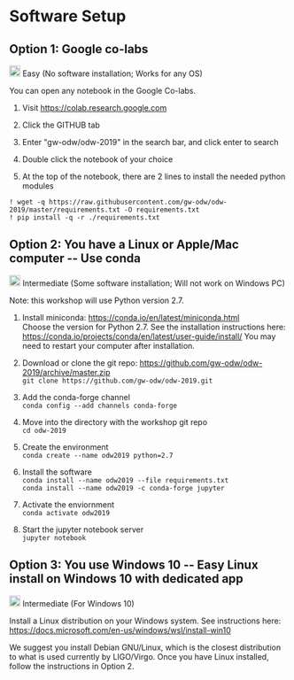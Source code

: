 # Software Setup

## Option 1: Google co-labs

<img src='https://www.wispresort.com/uploadedImages/Winter/easy.png' width=20 /> Easy (No software installation; Works for any OS)

You can open any notebook in the Google Co-labs.

1) Visit https://colab.research.google.com

2) Click the GITHUB tab

3) Enter "gw-odw/odw-2019" in the search bar, and click enter to search

4) Double click the notebook of your choice

5) At the top of the notebook, there are 2 lines to install the needed python modules

`! wget -q https://raw.githubusercontent.com/gw-odw/odw-2019/master/requirements.txt -O requirements.txt` <br/>
`! pip install -q -r ./requirements.txt`


## Option 2: You have a Linux or Apple/Mac computer -- Use conda

<img src='https://www.wispresort.com/uploadedImages/Winter/intermediate.png' width=20 /> Intermediate (Some software installation; Will not work on Windows PC)

Note: this workshop will use Python version 2.7.

1) Install miniconda: https://conda.io/en/latest/miniconda.html <br/>
Choose the version for Python 2.7. 
See the installation instructions here: https://conda.io/projects/conda/en/latest/user-guide/install/
You may need to restart your computer after installation.

2) Download or clone the git repo: https://github.com/gw-odw/odw-2019/archive/master.zip <br/>
`git clone https://github.com/gw-odw/odw-2019.git`

3) Add the conda-forge channel <br/>
`conda config --add channels conda-forge`

4) Move into the directory with the workshop git repo <br/>
`cd odw-2019`

5) Create the environment <br/>
`conda create --name odw2019 python=2.7`

6) Install the software <br/>
`conda install --name odw2019 --file requirements.txt` <br/>
`conda install --name odw2019 -c conda-forge jupyter` <br/>

7) Activate the enviornment <br/>
`conda activate odw2019`

8) Start the jupyter notebook server <br/>
`jupyter notebook`

## Option 3: You use Windows 10 -- Easy Linux install on Windows 10 with dedicated app

<img src='https://www.wispresort.com/uploadedImages/Winter/hard.png' width=20 /> Intermediate (For Windows 10)

Install a Linux distribution on your Windows system. 
See instructions here: https://docs.microsoft.com/en-us/windows/wsl/install-win10

We suggest you install Debian GNU/Linux, which is the closest distribution to what is 
used currently by LIGO/Virgo. Once you have Linux installed, follow the instructions 
in Option 2.
